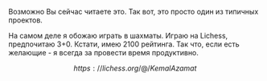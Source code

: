 Возможно Вы сейчас читаете это. Так вот, это просто один из типичных проектов.

На самом деле я обожаю играть в шахматы. Играю на Lichess, предпочитаю 3+0.
Кстати, имею 2100 рейтинга. Так что, если есть желающие - я всегда за провести время
продуктивно. 


```math
https://lichess.org/@/KemalAzamat
```
